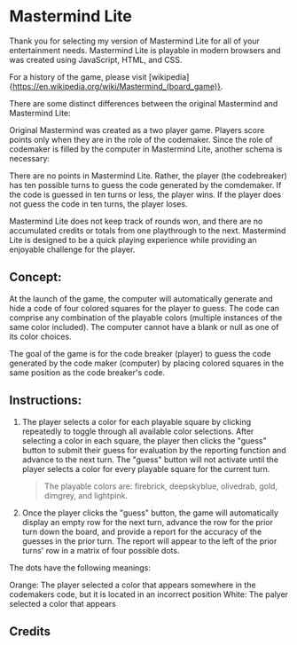 # Mastermind Lite

Thank you for selecting my version of Mastermind Lite for all of your entertainment needs.  Mastermind Lite is playable in modern browsers and was created using JavaScript, HTML, and CSS.

For a history of the game, please visit [wikipedia]{https://en.wikipedia.org/wiki/Mastermind_(board_game)}.

There are some distinct differences between the original Mastermind and Mastermind Lite:

Original Mastermind was created as a two player game.  Players score points only when they are in the role of the codemaker.  Since the role of codemaker is filled by the computer in Mastermind Lite, another schema is necessary:

There are no points in Mastermind Lite.  Rather, the player (the codebreaker) has ten possible turns to guess the code generated by the comdemaker.  If the code is guessed in ten turns or less, the player wins.  If the player does not guess the code in ten turns, the player loses.

Mastermind Lite does not keep track of rounds won, and there are no accumulated credits or totals from one playthrough to the next.  Mastermind Lite is designed to be a quick playing experience while providing an enjoyable challenge for the player.

## Concept:

At the launch of the game, the computer will automatically generate and hide a code of four colored squares for the player to guess.  The code can comprise any combination of the playable colors (multiple instances of the same color included).  The computer cannot have a blank or null as one of its color choices.

The goal of the game is for the code breaker (player) to guess the code generated by the code maker (computer) by placing colored squares in the same position as the code breaker's code.

## Instructions:

1. The player selects a color for each playable square by clicking repeatedly to toggle through all available color selections.  After selecting a color in each square, the player then clicks the "guess" button to submit their guess for evaluation by the reporting function and advance to the next turn.  The "guess" button will not activate until the player selects a color for every playable square for the current turn.

    > The playable colors are:  firebrick, deepskyblue, olivedrab, gold, dimgrey, and lightpink.

2) Once the player clicks the "guess" button, the game will automatically display an empty row for the next turn, advance the row for the prior turn down the board, and provide a report for the accuracy of the guesses in the prior turn.  The report will appear to the left of the prior turns' row in a matrix of four possible dots.

The dots have the following meanings:

Orange: The player selected a color that appears somewhere in the codemakers code, but it is located in an incorrect position
White: The palyer selected a color that appears

## Credits